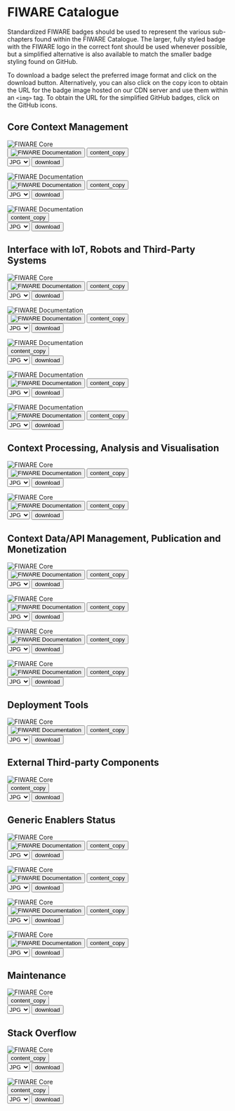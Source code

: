 # FIWARE Catalogue

Standardized FIWARE badges should be used to represent the various sub-chapters
found within the FIWARE Catalogue. The larger, fully styled badge with the FIWARE logo
in the correct font should be used whenever possible, but a simplified alternative
is also available to match the smaller badge styling found on GitHub.

To download a badge select the preferred image format and click on the download button.
Alternatively, you can also click on the copy icon to obtain the URL for the badge image
hosted on our CDN server and use them within an `<img>` tag. To obtain the URL for the
simplified GitHub badges, click on the GitHub icons.

## Core Context Management

<div class="badges-container">
    <div class="badge-container">
        <img class="badge" src="https://www.fiware.org/custom/brand-guide/img/badges/catalogue/01/core.svg" alt="FIWARE Core" onContextMenu="return false;">
        <div class="dwl-container">
            <button class="copy mark-github" data-clipboard-text="https://nexus.lab.fiware.org/repository/raw/public/badges/chapters/core.svg" data-original-title="Copied!"><img src="https://www.fiware.org/custom/brand-guide/img/assets/mark-github.svg" alt="FIWARE Documentation" onContextMenu="return false;"></button>
            <button class="copy" data-clipboard-text="https://www.fiware.org/custom/brand-guide/img/badges/catalogue/01/core.svg" data-original-title="Copied!"><span class="material-symbols-outlined">content_copy</span></button>
            <form class="badge-dwl" onsubmit="this.action = document.getElementById('filename').value">
                    <select id="filename">
                        <option value="#">JPG</option>
                        <option value="#">PNG</option>
                        <option value="#">SVG</option>
                        <option value="#">EPS</option>
                    </select>
                <input type="submit" value="download" class="material-symbols-outlined dwl" />
            </form>
        </div>
    </div>
    <div class="badge-container">
        <img class="badge" src="https://www.fiware.org/custom/brand-guide/img/badges/catalogue/01/documentation.svg" alt="FIWARE Documentation" onContextMenu="return false;">
        <div class="dwl-container">
            <button class="copy mark-github" data-clipboard-text="https://nexus.lab.fiware.org/repository/raw/public/badges/chapters/documentation.svg" data-original-title="Copied!"><img src="https://www.fiware.org/custom/brand-guide/img/assets/mark-github.svg" alt="FIWARE Documentation" onContextMenu="return false;"></button>
            <button class="copy" data-clipboard-text="https://www.fiware.org/custom/brand-guide/img/badges/catalogue/01/documentation.svg" data-original-title="Copied!"><span class="material-symbols-outlined">content_copy</span></button>
            <form class="badge-dwl" onsubmit="this.action = document.getElementById('filename').value">
                <select id="filename">
                    <option value="#">JPG</option>
                    <option value="#">PNG</option>
                    <option value="#">SVG</option>
                    <option value="#">EPS</option>
                </select>
                <input type="submit" value="download" class="material-symbols-outlined dwl" />
            </form>
        </div>
    </div>
    <div class="badge-container">
        <img class="badge" src="https://www.fiware.org/custom/brand-guide/img/badges/catalogue/01/fundamentals.svg" alt="FIWARE Documentation" onContextMenu="return false;">
        <div class="dwl-container">
            <button class="copy" data-clipboard-text="https://www.fiware.org/custom/brand-guide/img/badges/catalogue/01/fundamentals.svg" data-original-title="Copied!"><span class="material-symbols-outlined">content_copy</span></button>
            <form class="badge-dwl" onsubmit="this.action = document.getElementById('filename').value">
                <select id="filename">
                    <option value="#">JPG</option>
                    <option value="#">PNG</option>
                    <option value="#">SVG</option>
                    <option value="#">EPS</option>
                </select>
                <input type="submit" value="download" class="material-symbols-outlined dwl" />
            </form>
        </div>
    </div>
</div>

## Interface with IoT, Robots and Third-Party Systems

<div class="badges-container">
    <div class="badge-container">
        <img class="badge" src="https://www.fiware.org/custom/brand-guide/img/badges/catalogue/02/iot-agents.svg" alt="FIWARE Core" onContextMenu="return false;">
        <div class="dwl-container">
            <button class="copy mark-github" data-clipboard-text="https://nexus.lab.fiware.org/repository/raw/public/badges/chapters/iot-agents.svg" data-original-title="Copied!"><img src="https://www.fiware.org/custom/brand-guide/img/assets/mark-github.svg" alt="FIWARE Documentation" onContextMenu="return false;"></button>
            <button class="copy" data-clipboard-text="https://www.fiware.org/custom/brand-guide/img/badges/catalogue/02/iot-agents.svg" data-original-title="Copied!"><span class="material-symbols-outlined">content_copy</span></button>
            <form class="badge-dwl" onsubmit="this.action = document.getElementById('filename').value">
                <select id="filename">
                    <option value="#">JPG</option>
                    <option value="#">PNG</option>
                    <option value="#">SVG</option>
                    <option value="#">EPS</option>
                </select>
                <input type="submit" value="download" class="material-symbols-outlined dwl" />
            </form>
        </div>
    </div>
    <div class="badge-container">
        <img class="badge" src="https://www.fiware.org/custom/brand-guide/img/badges/catalogue/02/media-streams.svg" alt="FIWARE Documentation" onContextMenu="return false;">
        <div class="dwl-container">
            <button class="copy mark-github" data-clipboard-text="https://nexus.lab.fiware.org/repository/raw/public/badges/chapters/media-streams.svg" data-original-title="Copied!"><img src="https://www.fiware.org/custom/brand-guide/img/assets/mark-github.svg" alt="FIWARE Documentation" onContextMenu="return false;"></button>
            <button class="copy" data-clipboard-text="https://www.fiware.org/custom/brand-guide/img/badges/catalogue/02/media-streams.svg" data-original-title="Copied!"><span class="material-symbols-outlined">content_copy</span></button>
            <form class="badge-dwl" onsubmit="this.action = document.getElementById('filename').value">
                <select id="filename">
                    <option value="#">JPG</option>
                    <option value="#">PNG</option>
                    <option value="#">SVG</option>
                    <option value="#">EPS</option>
                </select>
                <input type="submit" value="download" class="material-symbols-outlined dwl" />
            </form>
        </div>
    </div>
    <div class="badge-container">
        <img class="badge" src="https://www.fiware.org/custom/brand-guide/img/badges/catalogue/02/operations.svg" alt="FIWARE Documentation" onContextMenu="return false;">
        <div class="dwl-container">
            <button class="copy" data-clipboard-text="https://www.fiware.org/custom/brand-guide/img/badges/catalogue/02/operations.svg" data-original-title="Copied!"><span class="material-symbols-outlined">content_copy</span></button>
            <form class="badge-dwl" onsubmit="this.action = document.getElementById('filename').value">
                <select id="filename">
                    <option value="#">JPG</option>
                    <option value="#">PNG</option>
                    <option value="#">SVG</option>
                    <option value="#">EPS</option>
                </select>
                <input type="submit" value="download" class="material-symbols-outlined dwl" />
            </form>
        </div>
    </div>
    <div class="badge-container">
        <img class="badge" src="https://www.fiware.org/custom/brand-guide/img/badges/catalogue/02/robotics.svg" alt="FIWARE Documentation" onContextMenu="return false;">
        <div class="dwl-container">
            <button class="copy mark-github" data-clipboard-text="https://nexus.lab.fiware.org/repository/raw/public/badges/chapters/robotics.svg" data-original-title="Copied!"><img src="https://www.fiware.org/custom/brand-guide/img/assets/mark-github.svg" alt="FIWARE Documentation" onContextMenu="return false;"></button>
            <button class="copy" data-clipboard-text="https://www.fiware.org/custom/brand-guide/img/badges/catalogue/02/robotics.svg" data-original-title="Copied!"><span class="material-symbols-outlined">content_copy</span></button>
            <form class="badge-dwl" onsubmit="this.action = document.getElementById('filename').value">
                <select id="filename">
                    <option value="#">JPG</option>
                    <option value="#">PNG</option>
                    <option value="#">SVG</option>
                    <option value="#">EPS</option>
                </select>
                <input type="submit" value="download" class="material-symbols-outlined dwl" />
            </form>
        </div>
    </div>
    <div class="badge-container">
        <img class="badge" src="https://www.fiware.org/custom/brand-guide/img/badges/catalogue/02/third-party.svg" alt="FIWARE Documentation" onContextMenu="return false;">
            <div class="dwl-container">
            <button class="copy mark-github" data-clipboard-text="https://nexus.lab.fiware.org/repository/raw/public/badges/chapters/third-party.svg" data-original-title="Copied!"><img src="https://www.fiware.org/custom/brand-guide/img/assets/mark-github.svg" alt="FIWARE Documentation" onContextMenu="return false;"></button>
                <button class="copy" data-clipboard-text="https://www.fiware.org/custom/brand-guide/img/badges/catalogue/02/third-party.svg" data-original-title="Copied!"><span class="material-symbols-outlined">content_copy</span></button>
                <form class="badge-dwl" onsubmit="this.action = document.getElementById('filename').value">
                    <select id="filename">
                        <option value="#">JPG</option>
                        <option value="#">PNG</option>
                        <option value="#">SVG</option>
                        <option value="#">EPS</option>
                    </select>
                    <input type="submit" value="download" class="material-symbols-outlined dwl" />
                </form>
            </div>
        </div>
    </div>
</div>

## Context Processing, Analysis and Visualisation

<div class="badges-container">
    <div class="badge-container">
        <img class="badge" src="https://www.fiware.org/custom/brand-guide/img/badges/catalogue/03/processing-analysis.svg" alt="FIWARE Core" onContextMenu="return false;">
        <div class="dwl-container">
            <button class="copy mark-github" data-clipboard-text="https://nexus.lab.fiware.org/repository/raw/public/badges/chapters/processing.svg" data-original-title="Copied!"><img src="https://www.fiware.org/custom/brand-guide/img/assets/mark-github.svg" alt="FIWARE Documentation" onContextMenu="return false;"></button>
            <button class="copy" data-clipboard-text="https://www.fiware.org/custom/brand-guide/img/badges/catalogue/03/processing-analysis.svg" data-original-title="Copied!"><span class="material-symbols-outlined">content_copy</span></button>
            <form class="badge-dwl" onsubmit="this.action = document.getElementById('filename').value">
                <select id="filename">
                    <option value="#">JPG</option>
                    <option value="#">PNG</option>
                    <option value="#">SVG</option>
                    <option value="#">EPS</option>
                </select>
                <input type="submit" value="download" class="material-symbols-outlined dwl" />
            </form>
        </div>
    </div>
    <div class="badge-container">
        <img class="badge" src="https://www.fiware.org/custom/brand-guide/img/badges/catalogue/03/visualisation.svg" alt="FIWARE Core" onContextMenu="return false;">
        <div class="dwl-container">
            <button class="copy mark-github" data-clipboard-text="https://nexus.lab.fiware.org/repository/raw/public/badges/chapters/visualization.svg" data-original-title="Copied!"><img src="https://www.fiware.org/custom/brand-guide/img/assets/mark-github.svg" alt="FIWARE Documentation" onContextMenu="return false;"></button>
            <button class="copy" data-clipboard-text="https://www.fiware.org/custom/brand-guide/img/badges/catalogue/03/visualisation.svg" data-original-title="Copied!"><span class="material-symbols-outlined">content_copy</span></button>
            <form class="badge-dwl" onsubmit="this.action = document.getElementById('filename').value">
                <select id="filename">
                    <option value="#">JPG</option>
                    <option value="#">PNG</option>
                    <option value="#">SVG</option>
                    <option value="#">EPS</option>
                </select>
                <input type="submit" value="download" class="material-symbols-outlined dwl" />
            </form>
        </div>
    </div>
</div>

## Context Data/API Management, Publication and Monetization

<div class="badges-container">
    <div class="badge-container">
        <img class="badge" src="https://www.fiware.org/custom/brand-guide/img/badges/catalogue/04/api-management.svg" alt="FIWARE Core" onContextMenu="return false;">
        <div class="dwl-container">
            <button class="copy mark-github" data-clipboard-text="https://nexus.lab.fiware.org/repository/raw/public/badges/chapters/api-management.svg" data-original-title="Copied!"><img src="https://www.fiware.org/custom/brand-guide/img/assets/mark-github.svg" alt="FIWARE Documentation" onContextMenu="return false;"></button>
            <button class="copy" data-clipboard-text="https://www.fiware.org/custom/brand-guide/img/badges/catalogue/04/api-management.svg" data-original-title="Copied!"><span class="material-symbols-outlined">content_copy</span></button>
            <form class="badge-dwl" onsubmit="this.action = document.getElementById('filename').value">
                <select id="filename">
                    <option value="#">JPG</option>
                    <option value="#">PNG</option>
                    <option value="#">SVG</option>
                    <option value="#">EPS</option>
                </select>
                <input type="submit" value="download" class="material-symbols-outlined dwl" />
            </form>
        </div>
    </div>
    <div class="badge-container">
        <img class="badge" src="https://www.fiware.org/custom/brand-guide/img/badges/catalogue/04/data-monetization.svg" alt="FIWARE Core" onContextMenu="return false;">
        <div class="dwl-container">
            <button class="copy mark-github" data-clipboard-text="https://nexus.lab.fiware.org/repository/raw/public/badges/chapters/data-monetization.svg" data-original-title="Copied!"><img src="https://www.fiware.org/custom/brand-guide/img/assets/mark-github.svg" alt="FIWARE Documentation" onContextMenu="return false;"></button>
            <button class="copy" data-clipboard-text="https://www.fiware.org/custom/brand-guide/img/badges/catalogue/04/data-monetization.svg" data-original-title="Copied!"><span class="material-symbols-outlined">content_copy</span></button>
            <form class="badge-dwl" onsubmit="this.action = document.getElementById('filename').value">
                <select id="filename">
                    <option value="#">JPG</option>
                    <option value="#">PNG</option>
                    <option value="#">SVG</option>
                    <option value="#">EPS</option>
                </select>
                <input type="submit" value="download" class="material-symbols-outlined dwl" />
            </form>
        </div>
    </div>
    <div class="badge-container">
        <img class="badge" src="https://www.fiware.org/custom/brand-guide/img/badges/catalogue/04/data-publication.svg" alt="FIWARE Core" onContextMenu="return false;">
        <div class="dwl-container">
            <button class="copy mark-github" data-clipboard-text="https://nexus.lab.fiware.org/repository/raw/public/badges/chapters/data-publication.svg" data-original-title="Copied!"><img src="https://www.fiware.org/custom/brand-guide/img/assets/mark-github.svg" alt="FIWARE Documentation" onContextMenu="return false;"></button>
            <button class="copy" data-clipboard-text="https://www.fiware.org/custom/brand-guide/img/badges/catalogue/04/data-publication.svg" data-original-title="Copied!"><span class="material-symbols-outlined">content_copy</span></button>
            <form class="badge-dwl" onsubmit="this.action = document.getElementById('filename').value">
                <select id="filename">
                    <option value="#">JPG</option>
                    <option value="#">PNG</option>
                    <option value="#">SVG</option>
                    <option value="#">EPS</option>
                </select>
                <input type="submit" value="download" class="material-symbols-outlined dwl" />
            </form>
        </div>
    </div>
    <div class="badge-container">
        <img class="badge" src="https://www.fiware.org/custom/brand-guide/img/badges/catalogue/04/security.svg" alt="FIWARE Core" onContextMenu="return false;">
        <div class="dwl-container">
            <button class="copy mark-github" data-clipboard-text="https://nexus.lab.fiware.org/repository/raw/public/badges/chapters/security.svg" data-original-title="Copied!"><img src="https://www.fiware.org/custom/brand-guide/img/assets/mark-github.svg" alt="FIWARE Documentation" onContextMenu="return false;"></button>
            <button class="copy" data-clipboard-text="https://www.fiware.org/custom/brand-guide/img/badges/catalogue/04/security.svg" data-original-title="Copied!"><span class="material-symbols-outlined">content_copy</span></button>
            <form class="badge-dwl" onsubmit="this.action = document.getElementById('filename').value">
                <select id="filename">
                    <option value="#">JPG</option>
                    <option value="#">PNG</option>
                    <option value="#">SVG</option>
                    <option value="#">EPS</option>
                </select>
                <input type="submit" value="download" class="material-symbols-outlined dwl" />
            </form>
        </div>
    </div>
</div>

## Deployment Tools

<div class="badges-container">
    <div class="badge-container">
        <img class="badge" src="https://www.fiware.org/custom/brand-guide/img/badges/catalogue/deployment-tools.svg" alt="FIWARE Core" onContextMenu="return false;">
        <div class="dwl-container">
            <button class="copy mark-github" data-clipboard-text="https://nexus.lab.fiware.org/repository/raw/public/badges/chapters/deployment-tools.svg" data-original-title="Copied!"><img src="https://www.fiware.org/custom/brand-guide/img/assets/mark-github.svg" alt="FIWARE Documentation" onContextMenu="return false;"></button>
            <button class="copy" data-clipboard-text="https://www.fiware.org/custom/brand-guide/img/badges/catalogue/deployment-tools.svg" data-original-title="Copied!"><span class="material-symbols-outlined">content_copy</span></button>
            <form class="badge-dwl" onsubmit="this.action = document.getElementById('filename').value">
                <select id="filename">
                    <option value="#">JPG</option>
                    <option value="#">PNG</option>
                    <option value="#">SVG</option>
                    <option value="#">EPS</option>
                </select>
                <input type="submit" value="download" class="material-symbols-outlined dwl" />
            </form>
        </div>
    </div>
</div>

## External Third-party Components

<div class="badges-container">
    <div class="badge-container">
        <img class="badge" src="https://www.fiware.org/custom/brand-guide/img/badges/catalogue/open-source-other.svg" alt="FIWARE Core" onContextMenu="return false;">
        <div class="dwl-container">
            <button class="copy" data-clipboard-text="https://www.fiware.org/custom/brand-guide/img/badges/catalogue/open-source-other.svg" data-original-title="Copied!"><span class="material-symbols-outlined">content_copy</span></button>
            <form class="badge-dwl" onsubmit="this.action = document.getElementById('filename').value">
                <select id="filename">
                    <option value="#">JPG</option>
                    <option value="#">PNG</option>
                    <option value="#">SVG</option>
                    <option value="#">EPS</option>
                </select>
                <input type="submit" value="download" class="material-symbols-outlined dwl" />
            </form>
        </div>
    </div>
</div>

## Generic Enablers Status

<div class="badges-container">
    <div class="badge-container">
        <img class="badge" src="https://www.fiware.org/custom/brand-guide/img/badges/catalogue/ge-status/full-member.svg" alt="FIWARE Core" onContextMenu="return false;">
        <div class="dwl-container">
            <button class="copy mark-github" data-clipboard-text="https://nexus.lab.fiware.org/repository/raw/public/badges/statuses/full.svg" data-original-title="Copied!"><img src="https://www.fiware.org/custom/brand-guide/img/assets/mark-github.svg" alt="FIWARE Documentation" onContextMenu="return false;"></button>
            <button class="copy" data-clipboard-text="https://www.fiware.org/custom/brand-guide/img/badges/catalogue/ge-status/full-member.svg" data-original-title="Copied!"><span class="material-symbols-outlined">content_copy</span></button>
            <form class="badge-dwl" onsubmit="this.action = document.getElementById('filename').value">
                <select id="filename">
                    <option value="#">JPG</option>
                    <option value="#">PNG</option>
                    <option value="#">SVG</option>
                    <option value="#">EPS</option>
                </select>
                <input type="submit" value="download" class="material-symbols-outlined dwl" />
            </form>
        </div>
    </div>
    <div class="badge-container">
        <img class="badge" src="https://www.fiware.org/custom/brand-guide/img/badges/catalogue/ge-status/incubating.svg" alt="FIWARE Core" onContextMenu="return false;">
        <div class="dwl-container">
            <button class="copy mark-github" data-clipboard-text="https://nexus.lab.fiware.org/repository/raw/public/badges/statuses/incubating.svg" data-original-title="Copied!"><img src="https://www.fiware.org/custom/brand-guide/img/assets/mark-github.svg" alt="FIWARE Documentation" onContextMenu="return false;"></button>
            <button class="copy" data-clipboard-text="https://www.fiware.org/custom/brand-guide/img/badges/catalogue/ge-status/incubating.svg" data-original-title="Copied!"><span class="material-symbols-outlined">content_copy</span></button>
            <form class="badge-dwl" onsubmit="this.action = document.getElementById('filename').value">
                <select id="filename">
                    <option value="#">JPG</option>
                    <option value="#">PNG</option>
                    <option value="#">SVG</option>
                    <option value="#">EPS</option>
                </select>
                <input type="submit" value="download" class="material-symbols-outlined dwl" />
            </form>
        </div>
    </div>
    <div class="badge-container">
        <img class="badge" src="https://www.fiware.org/custom/brand-guide/img/badges/catalogue/ge-status/quarantined.svg" alt="FIWARE Core" onContextMenu="return false;">
        <div class="dwl-container">
            <button class="copy mark-github" data-clipboard-text="https://nexus.lab.fiware.org/repository/raw/public/badges/statuses/quarantined.svg" data-original-title="Copied!"><img src="https://www.fiware.org/custom/brand-guide/img/assets/mark-github.svg" alt="FIWARE Documentation" onContextMenu="return false;"></button>
            <button class="copy" data-clipboard-text="https://www.fiware.org/custom/brand-guide/img/badges/catalogue/ge-status/quarantined.svg" data-original-title="Copied!"><span class="material-symbols-outlined">content_copy</span></button>
            <form class="badge-dwl" onsubmit="this.action = document.getElementById('filename').value">
                <select id="filename">
                    <option value="#">JPG</option>
                    <option value="#">PNG</option>
                    <option value="#">SVG</option>
                    <option value="#">EPS</option>
                </select>
                <input type="submit" value="download" class="material-symbols-outlined dwl" />
            </form>
        </div>
    </div>
    <div class="badge-container">
        <img class="badge" src="https://www.fiware.org/custom/brand-guide/img/badges/catalogue/ge-status/deprecated.svg" alt="FIWARE Core" onContextMenu="return false;">
        <div class="dwl-container">
            <button class="copy mark-github" data-clipboard-text="https://nexus.lab.fiware.org/repository/raw/public/badges/statuses/deprecated.svg" data-original-title="Copied!"><img src="https://www.fiware.org/custom/brand-guide/img/assets/mark-github.svg" alt="FIWARE Documentation" onContextMenu="return false;"></button>
            <button class="copy" data-clipboard-text="https://www.fiware.org/custom/brand-guide/img/badges/catalogue/ge-status/deprecated.svg" data-original-title="Copied!"><span class="material-symbols-outlined">content_copy</span></button>
            <form class="badge-dwl" onsubmit="this.action = document.getElementById('filename').value">
                <select id="filename">
                    <option value="#">JPG</option>
                    <option value="#">PNG</option>
                    <option value="#">SVG</option>
                    <option value="#">EPS</option>
                </select>
                <input type="submit" value="download" class="material-symbols-outlined dwl" />
            </form>
        </div>
    </div>
</div>

## Maintenance

<div class="badges-container">
    <div class="badge-container">
        <img class="badge" src="https://www.fiware.org/custom/brand-guide/img/badges/catalogue/maintained-yes.svg" alt="FIWARE Core" onContextMenu="return false;">
        <div class="dwl-container">
            <button class="copy" data-clipboard-text="https://www.fiware.org/custom/brand-guide/img/badges/catalogue/maintained-yes.svg" data-original-title="Copied!"><span class="material-symbols-outlined">content_copy</span></button>
            <form class="badge-dwl" onsubmit="this.action = document.getElementById('filename').value">
                <select id="filename">
                    <option value="#">JPG</option>
                    <option value="#">PNG</option>
                    <option value="#">SVG</option>
                    <option value="#">EPS</option>
                </select>
                <input type="submit" value="download" class="material-symbols-outlined dwl" />
            </form>
        </div>
    </div>
</div>

## Stack Overflow

<div class="badges-container">
    <div class="badge-container">
        <img class="badge" src="https://www.fiware.org/custom/brand-guide/img/badges/catalogue/stack-overflow/stack-overflow-full.svg" alt="FIWARE Core" onContextMenu="return false;">
        <div class="dwl-container">
            <button class="copy" data-clipboard-text="https://www.fiware.org/custom/brand-guide/img/badges/catalogue/stack-overflow/stack-overflow-full.svg" data-original-title="Copied!"><span class="material-symbols-outlined">content_copy</span></button>
            <form class="badge-dwl" onsubmit="this.action = document.getElementById('filename').value">
                <select id="filename">
                    <option value="#">JPG</option>
                    <option value="#">PNG</option>
                    <option value="#">SVG</option>
                    <option value="#">EPS</option>
                </select>
                <input type="submit" value="download" class="material-symbols-outlined dwl" />
            </form>
        </div>
    </div>
    <div class="badge-container">
        <img class="badge" src="https://www.fiware.org/custom/brand-guide/img/badges/catalogue/stack-overflow/stack-overflow-short.svg" alt="FIWARE Core" onContextMenu="return false;">
        <div class="dwl-container">
            <button class="copy" data-clipboard-text="https://www.fiware.org/custom/brand-guide/img/badges/catalogue/stack-overflow/stack-overflow-short.svg" data-original-title="Copied!"><span class="material-symbols-outlined">content_copy</span></button>
            <form class="badge-dwl" onsubmit="this.action = document.getElementById('filename').value">
                <select id="filename">
                    <option value="#">JPG</option>
                    <option value="#">PNG</option>
                    <option value="#">SVG</option>
                    <option value="#">EPS</option>
                </select>
                <input type="submit" value="download" class="material-symbols-outlined dwl" />
            </form>
        </div>
    </div>
</div>